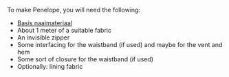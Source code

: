 To make Penelope, you will need the following:

- [Basis naaimateriaal](/docs/sewing/basic-sewing-supplies)
- About 1 meter of a suitable fabric 
- An invisible zipper
- Some interfacing for the waistband (if used) and maybe for the vent and hem
- Some sort of closure for the waistband (if used)
- Optionally: lining fabric